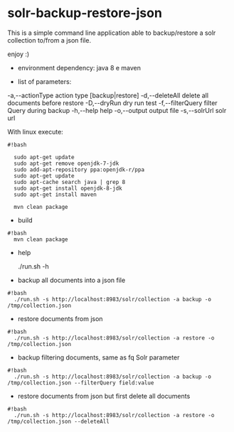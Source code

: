 # solr-backup-restore-json

This is a simple command line application able to backup/restore a solr collection to/from a json file.

enjoy :)

- environment dependency: java 8 e maven

- list of parameters:

 -a,--actionType <arg>    action type [backup|restore]
 -d,--deleteAll <arg>     delete all documents before restore
 -D,--dryRun              dry run test
 -f,--filterQuery <arg>   filter Query during backup
 -h,--help                help
 -o,--output <arg>        output file
 -s,--solrUrl <arg>       solr url


With linux execute:
```
#!bash

  sudo apt-get update
  sudo apt-get remove openjdk-7-jdk
  sudo add-apt-repository ppa:openjdk-r/ppa
  sudo apt-get update
  sudo apt-cache search java | grep 8
  sudo apt-get install openjdk-8-jdk
  sudo apt-get install maven
  
  mvn clean package

```

- build 


```
#!bash
  mvn clean package

```

- help

  ./run.sh -h

- backup all documents into a json file

```
#!bash
  ./run.sh -s http://localhost:8983/solr/collection -a backup -o /tmp/collection.json

```

- restore documents from json

```
#!bash
  ./run.sh -s http://localhost:8983/solr/collection -a restore -o /tmp/collection.json 

```

- backup filtering documents, same as fq Solr parameter

```
#!bash
  ./run.sh -s http://localhost:8983/solr/collection -a backup -o /tmp/collection.json --filterQuery field:value

```

- restore documents from json but first delete all documents

```
#!bash
  ./run.sh -s http://localhost:8983/solr/collection -a restore -o /tmp/collection.json --deleteAll

```
